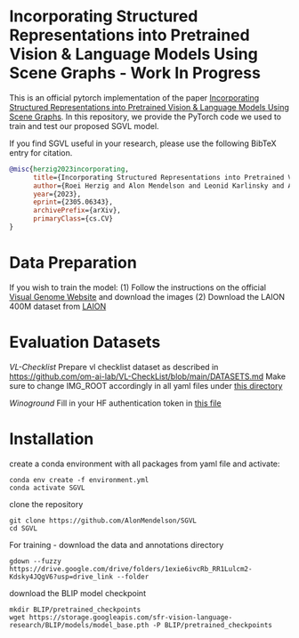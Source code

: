 # Incorporating Structured Representations into Pretrained Vision & Language Models Using Scene Graphs - Work In Progress

This is an official pytorch implementation of the paper [Incorporating Structured Representations into Pretrained Vision & Language Models Using Scene Graphs](https://arxiv.org/abs/2305.06343). In this repository, we provide the PyTorch code we used to train and test our proposed SGVL model.

If you find SGVL useful in your research, please use the following BibTeX entry for citation.

```BibTeX
@misc{herzig2023incorporating,
      title={Incorporating Structured Representations into Pretrained Vision & Language Models Using Scene Graphs}, 
      author={Roei Herzig and Alon Mendelson and Leonid Karlinsky and Assaf Arbelle and Rogerio Feris and Trevor Darrell and Amir Globerson},
      year={2023},
      eprint={2305.06343},
      archivePrefix={arXiv},
      primaryClass={cs.CV}
}
```

# Data Preparation
If you wish to train the model:
(1) Follow the instructions on the official [Visual Genome Website](https://homes.cs.washington.edu/~ranjay/visualgenome/index.html) and download the images
(2) Download the LAION 400M dataset from [LAION](https://laion.ai/)

# Evaluation Datasets
*VL-Checklist*
Prepare vl checklist dataset as described in https://github.com/om-ai-lab/VL-CheckList/blob/main/DATASETS.md
Make sure to change IMG_ROOT accordingly in all yaml files under [this directory](https://github.com/AlonMendelson/SGVL/blob/main/BLIP/VL_CheckList/corpus/v1)

*Winoground*
Fill in your HF authentication token in [this file](https://github.com/AlonMendelson/SGVL/blob/main/BLIP/Winoground/evaluate_winoground.py)




# Installation
create a conda environment with all packages from yaml file and activate:

```
conda env create -f environment.yml
conda activate SGVL
```

clone the repository

```
git clone https://github.com/AlonMendelson/SGVL
cd SGVL
```
For training - download the data and annotations directory

```
gdown --fuzzy https://drive.google.com/drive/folders/1exie6ivcRb_RR1Lulcm2-Kdsky4JQgV6?usp=drive_link --folder
```
download the BLIP model checkpoint

```
mkdir BLIP/pretrained_checkpoints
wget https://storage.googleapis.com/sfr-vision-language-research/BLIP/models/model_base.pth -P BLIP/pretrained_checkpoints